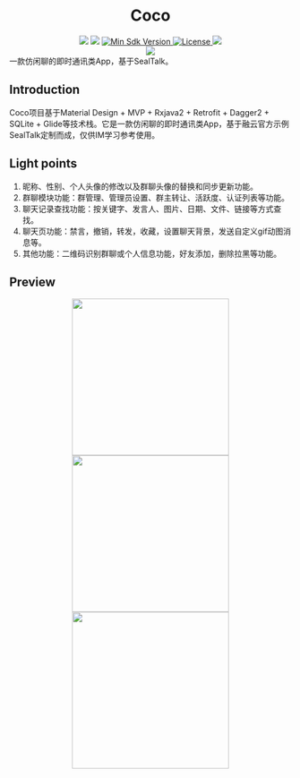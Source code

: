 <h1 align="center">Coco</h1>

<div align="center">
<img src="https://img.shields.io/badge/Version-V1.2.5-brightgreen.svg">
<img src="https://img.shields.io/badge/build-passing-brightgreen.svg">
<a href="https://developer.android.com/about/versions/android-5.0.html">
    <img src="https://img.shields.io/badge/API-21+-blue.svg" alt="Min Sdk Version">
</a>
<a href="http://www.apache.org/licenses/LICENSE-2.0">
    <img src="https://img.shields.io/badge/License-Apache2.0-blue.svg" alt="License" />
</a>
<img src="https://img.shields.io/badge/Email-sunwenou@qq.com-ff69b4.svg">
</div>

<div align="center">
<img src="https://diycode.b0.upaiyun.com/user/avatar/2468.jpg">
</div>
一款仿闲聊的即时通讯类App，基于SealTalk。

## Introduction

Coco项目基于Material Design + MVP + Rxjava2 + Retrofit + Dagger2 + SQLite + Glide等技术栈。它是一款仿闲聊的即时通讯类App，基于融云官方示例SealTalk定制而成，仅供IM学习参考使用。

## Light points
1. 昵称、性别、个人头像的修改以及群聊头像的替换和同步更新功能。
2. 群聊模块功能：群管理、管理员设置、群主转让、活跃度、认证列表等功能。
3. 聊天记录查找功能：按关键字、发言人、图片、日期、文件、链接等方式查找。
4. 聊天页功能：禁言，撤销，转发，收藏，设置聊天背景，发送自定义gif动图消息等。
5. 其他功能：二维码识别群聊或个人信息功能，好友添加，删除拉黑等功能。

## Preview
<div align="center">
    <img src="https://github.com/githubxiaoou/Seal/blob/master/raw/spy.jpg" width="280"><img src="https://github.com/githubxiaoou/Seal/blob/master/raw/hhlb.jpg" width="280"><img src="https://github.com/githubxiaoou/Seal/blob/master/raw/ltk.jpg" width="280">
</div>

